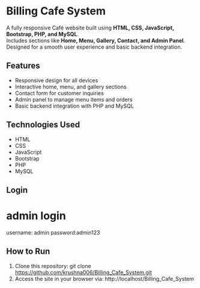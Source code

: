 # Billing Cafe System

A fully responsive Café website built using **HTML, CSS, JavaScript, Bootstrap, PHP, and MySQL**.  
Includes sections like **Home, Menu, Gallery, Contact, and Admin Panel**.  
Designed for a smooth user experience and basic backend integration.



## Features
- Responsive design for all devices
- Interactive home, menu, and gallery sections
- Contact form for customer inquiries
- Admin panel to manage menu items and orders
- Basic backend integration with PHP and MySQL

## Technologies Used
- HTML  
- CSS  
- JavaScript  
- Bootstrap  
- PHP  
- MySQL
## Login
# admin login
 username: admin
 password:admin123
## How to Run
1. Clone this repository:
    git clone https://github.com/krushna006/Billing_Cafe_System.git
2. Access the site in your browser via:
   http://localhost/Billing_Cafe_System

